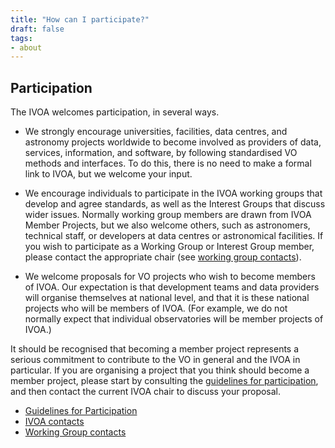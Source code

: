 ```yaml
---
title: "How can I participate?"
draft: false
tags:
- about
---
```


## Participation

The IVOA welcomes participation, in several ways.

- We strongly encourage universities, facilities, data centres, and astronomy projects worldwide to become involved as providers of data, services, information, and software, by following standardised VO methods and interfaces.
To do this, there is no need to make a formal link to IVOA, but we welcome your input.

- We encourage individuals to participate in the IVOA working groups that develop and agree standards, as well as the Interest Groups that discuss wider issues.
Normally working group members are drawn from IVOA Member Projects, but we also welcome others, such as astronomers, technical staff, or developers at data centres or astronomical facilities.
If you wish to participate as a Working Group or Interest Group member, please contact the appropriate chair (see [working group contacts](/members/working-groups)).

- We welcome proposals for VO projects who wish to become members of IVOA.
Our expectation is that development teams and data providers will organise themselves at national level, and that it is these national projects who will be members of IVOA.
(For example, we do not normally expect that individual observatories will be member projects of IVOA.)

It should be recognised that becoming a member project represents a serious commitment to contribute to the VO in general and the IVOA in particular.
If you are organising a project that you think should become a member project, please start by consulting the [guidelines for participation](https://ivoa.net/documents/latest/IVOAParticipation.html), and then contact the current IVOA chair to discuss your proposal.

- [Guidelines for Participation](https://ivoa.net/documents/latest/IVOAParticipation.html)
- [IVOA contacts](/about/contacts)
- [Working Group contacts](/members/working-groups)